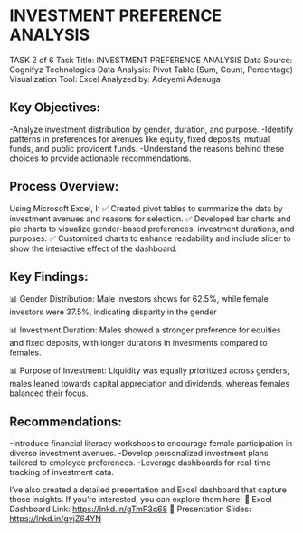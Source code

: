 # INVESTMENT PREFERENCE ANALYSIS 
TASK 2 of 6
Task Title: INVESTMENT PREFERENCE ANALYSIS 
Data Source: Cognifyz Technologies 
Data Analysis: Pivot Table (Sum, Count, Percentage)
Visualization Tool: Excel
Analyzed by: Adeyemi Adenuga 

## Key Objectives:
-Analyze investment distribution by gender, duration, and purpose.
-Identify patterns in preferences for avenues like equity, fixed deposits, mutual funds, and public provident funds.
-Understand the reasons behind these choices to provide actionable recommendations.

## Process Overview:
Using Microsoft Excel, I:
✅ Created pivot tables to summarize the data by investment avenues and reasons for selection.
✅ Developed bar charts and pie charts to visualize gender-based preferences, investment durations, and purposes.
✅ Customized charts to enhance readability and include slicer to show the interactive effect of the dashboard.

## Key Findings:
📊 Gender Distribution:
Male investors shows for 62.5%, while female investors were 37.5%, indicating disparity in the gender

📊 Investment Duration:
Males showed a stronger preference for equities and fixed deposits, with longer durations in investments compared to females.

📊 Purpose of Investment:
Liquidity was equally prioritized across genders, males leaned towards capital appreciation and dividends, whereas females balanced their focus.

## Recommendations:
-Introduce financial literacy workshops to encourage female participation in diverse investment avenues.
-Develop personalized investment plans tailored to employee preferences.
-Leverage dashboards for real-time tracking of investment data.

I’ve also created a detailed presentation and Excel dashboard that capture these insights. If you’re interested, you can explore them here:
📁 Excel Dashboard Link: https://lnkd.in/gTmP3q68
📑 Presentation Slides: https://lnkd.in/gvjZ64YN
